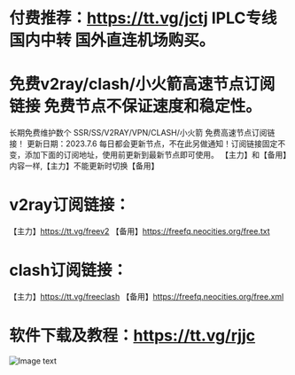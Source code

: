 # 付费推荐：https://tt.vg/jctj  IPLC专线 国内中转 国外直连机场购买。

# 免费v2ray/clash/小火箭高速节点订阅链接 免费节点不保证速度和稳定性。

长期免费维护数个 SSR/SS/V2RAY/VPN/CLASH/小火箭 免费高速节点订阅链接！
更新日期：2023.7.6 每日都会更新节点，不在此另做通知！订阅链接固定不变，添加下面的订阅地址，使用前更新到最新节点即可使用。
【主力】和【备用】内容一样,【主力】不能更新时切换【备用】

# v2ray订阅链接：

【主力】https://tt.vg/freev2
【备用】https://freefq.neocities.org/free.txt

# clash订阅链接：

【主力】https://tt.vg/freeclash
【备用】https://freefq.neocities.org/free.xml 


# 软件下载及教程：https://tt.vg/rjjc

![Image text](https://freefq.neocities.org/TT.jpg)


